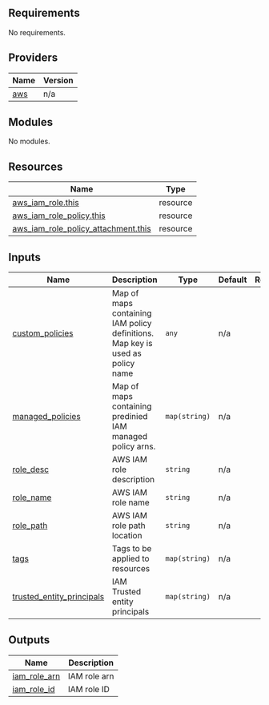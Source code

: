 <!-- BEGIN_TF_DOCS -->
## Requirements

No requirements.

## Providers

| Name | Version |
|------|---------|
| <a name="provider_aws"></a> [aws](#provider\_aws) | n/a |

## Modules

No modules.

## Resources

| Name | Type |
|------|------|
| [aws_iam_role.this](https://registry.terraform.io/providers/hashicorp/aws/latest/docs/resources/iam_role) | resource |
| [aws_iam_role_policy.this](https://registry.terraform.io/providers/hashicorp/aws/latest/docs/resources/iam_role_policy) | resource |
| [aws_iam_role_policy_attachment.this](https://registry.terraform.io/providers/hashicorp/aws/latest/docs/resources/iam_role_policy_attachment) | resource |

## Inputs

| Name | Description | Type | Default | Required |
|------|-------------|------|---------|:--------:|
| <a name="input_custom_policies"></a> [custom\_policies](#input\_custom\_policies) | Map of maps containing IAM policy definitions. Map key is used as policy name | `any` | n/a | yes |
| <a name="input_managed_policies"></a> [managed\_policies](#input\_managed\_policies) | Map of maps containing predinied IAM managed policy arns. | `map(string)` | n/a | yes |
| <a name="input_role_desc"></a> [role\_desc](#input\_role\_desc) | AWS IAM role description | `string` | n/a | yes |
| <a name="input_role_name"></a> [role\_name](#input\_role\_name) | AWS IAM role name | `string` | n/a | yes |
| <a name="input_role_path"></a> [role\_path](#input\_role\_path) | AWS IAM role path location | `string` | n/a | yes |
| <a name="input_tags"></a> [tags](#input\_tags) | Tags to be applied to resources | `map(string)` | n/a | yes |
| <a name="input_trusted_entity_principals"></a> [trusted\_entity\_principals](#input\_trusted\_entity\_principals) | IAM Trusted entity principals | `map(string)` | n/a | yes |

## Outputs

| Name | Description |
|------|-------------|
| <a name="output_iam_role_arn"></a> [iam\_role\_arn](#output\_iam\_role\_arn) | IAM role arn |
| <a name="output_iam_role_id"></a> [iam\_role\_id](#output\_iam\_role\_id) | IAM role ID |
<!-- END_TF_DOCS -->